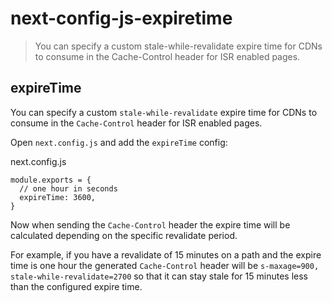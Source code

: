 # next-config-js-expiretime

> You can specify a custom stale-while-revalidate expire time for CDNs to consume in the Cache-Control header for ISR enabled pages.



## expireTime

You can specify a custom `stale-while-revalidate` expire time for CDNs to consume in the `Cache-Control` header for ISR enabled pages.

Open `next.config.js` and add the `expireTime` config:

next.config.js

    module.exports = {
      // one hour in seconds
      expireTime: 3600,
    }

Now when sending the `Cache-Control` header the expire time will be calculated depending on the specific revalidate period.

For example, if you have a revalidate of 15 minutes on a path and the expire time is one hour the generated `Cache-Control` header will be `s-maxage=900, stale-while-revalidate=2700` so that it can stay stale for 15 minutes less than the configured expire time.
